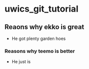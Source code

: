 # uwics_git_tutorial

## Reaons why ekko is great

- He got plenty garden hoes

### Reasons why teemo is better

- He just is

